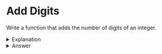 # Add Digits
Write a function that adds the number of digits of an integer.

<details>
<summary>Explanation</summary>
<br>
</details>


<details>
<summary>Answer</summary>
<br>

``` c
int addDigits(int nVal){
	int sum = 0;
	while(nVal > 9){
		sum += nVal % 10;
		nVal /= 10;
	}
	
	return sum + nVal;
}
```

</details>